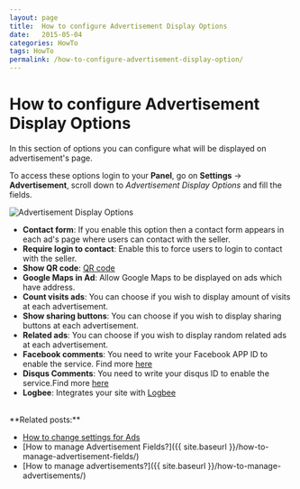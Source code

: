 ```yaml
---
layout: page
title:  How to configure Advertisement Display Options
date:   2015-05-04
categories: HowTo
tags: HowTo
permalink: /how-to-configure-advertisement-display-option/
---
```

# How to configure Advertisement Display Options

In this section of options you can configure what will be displayed on advertisement's page.

To access these options login to your **Panel**, go on **Settings** -> **Advertisement**, scroll down to _Advertisement Display Options_ and fill the fields.

![Advertisement Display Options](http://docs.yclas.com/images/ad-display-options.png)


+ **Contact form**: If you enable this option then a contact form appears in each ad's page where users can contact with the seller.
+ **Require login to contact**: Enable this to force users to login to contact with the seller.
+ **Show QR code**: [QR code](http://en.wikipedia.org/wiki/QR_code)
+ **Google Maps in Ad**: Allow Google Maps to be displayed on ads which have address.
+ **Count visits ads**: You can choose if you wish to display amount of visits at each advertisement.
+ **Show sharing buttons**: You can choose if you wish to display sharing buttons at each advertisement.
+ **Related ads**: You can choose if you wish to display random related ads at each advertisement.
+ **Facebook comments**: You need to write your Facebook APP ID to enable the service. Find more [here](http://docs.yclas.com/add-facebook-comments/)
+ **Disqus Comments**: You need to write your disqus ID to enable the service.Find more [here](http://docs.yclas.com/how-to-activate-comments-with-disqus/)
+ **Logbee**: Integrates your site with [Logbee](http://www.logbee.com/)

<br>
**Related posts:**

* [How to change settings for Ads](http://docs.yclas.com/how-to-change-settings-for-ads/)
* [How to manage Advertisement Fields?]({{ site.baseurl }}/how-to-manage-advertisement-fields/)
* [How to manage advertisements?]({{ site.baseurl }}/how-to-manage-advertisements/)